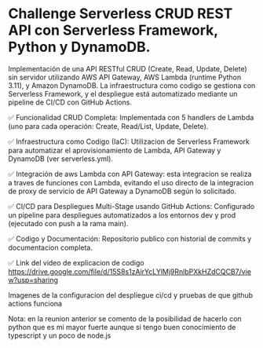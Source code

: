 # Challenge Serverless CRUD REST API con Serverless Framework, Python y DynamoDB.

Implementación de una API RESTful CRUD (Create, Read, Update, Delete) 
sin servidor utilizando AWS API Gateway, AWS Lambda (runtime Python 3.11), y 
Amazon DynamoDB. La infraestructura como codigo se gestiona con Serverless Framework, 
y el despliegue está automatizado mediante un pipeline de CI/CD con GitHub Actions.

✅ Funcionalidad CRUD Completa: Implementada con 5 handlers de Lambda 
(uno para cada operación: Create, Read/List, Update, Delete).

✅ Infraestructura como Codigo (IaC): Utilizacion de Serverless Framework para automatizar el aprovisionamiento de Lambda, API Gateway y DynamoDB (ver serverless.yml).

✅ Integración de aws  Lambda con API Gateway: esta integracion se realiza a 
traves de funciones con Lambda, evitando el uso directo de la integracion de 
proxy de servicio de API Gateway a DynamoDB según lo solicitado.

✅ CI/CD para Despliegues Multi-Stage usando GitHub Actions: Configurado un pipeline para despliegues automatizados a los entornos dev y prod (ejecutado con push a la rama main).

✅ Codigo y Documentación: Repositorio publico con historial de commits y documentacion completa.

✅ Link del video de explicacion de codigo
 https://drive.google.com/file/d/15S8s1zAirYcLYlMj9RnlbPXkHZdCQCB7/view?usp=sharing

Imagenes de la configuracion del despliegue ci/cd y pruebas de que github actions funciona



Nota: en la reunion anterior se comento de la posibilidad de hacerlo con python
que es mi mayor fuerte aunque si tengo buen conocimiento de typescript y un poco de node.js